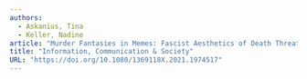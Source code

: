 ```yaml
---
authors:
  - Askanius, Tina
  - Keller, Nadine
article: "Murder Fantasies in Memes: Fascist Aesthetics of Death Threats and the Banalization of White Supremacist Violence"
title: "Information, Communication & Society"
URL: "https://doi.org/10.1080/1369118X.2021.1974517"
---
```

